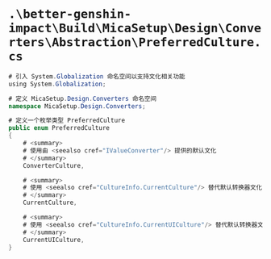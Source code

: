 # `.\better-genshin-impact\Build\MicaSetup\Design\Converters\Abstraction\PreferredCulture.cs`

```cs
# 引入 System.Globalization 命名空间以支持文化相关功能
﻿using System.Globalization;

# 定义 MicaSetup.Design.Converters 命名空间
namespace MicaSetup.Design.Converters;

# 定义一个枚举类型 PreferredCulture
public enum PreferredCulture
{
    # <summary>
    # 使用由 <seealso cref="IValueConverter"/> 提供的默认文化
    # </summary>
    ConverterCulture,

    # <summary>
    # 使用 <seealso cref="CultureInfo.CurrentCulture"/> 替代默认转换器文化
    # </summary>
    CurrentCulture,

    # <summary>
    # 使用 <seealso cref="CultureInfo.CurrentUICulture"/> 替代默认转换器文化
    # </summary>
    CurrentUICulture,
}
```
